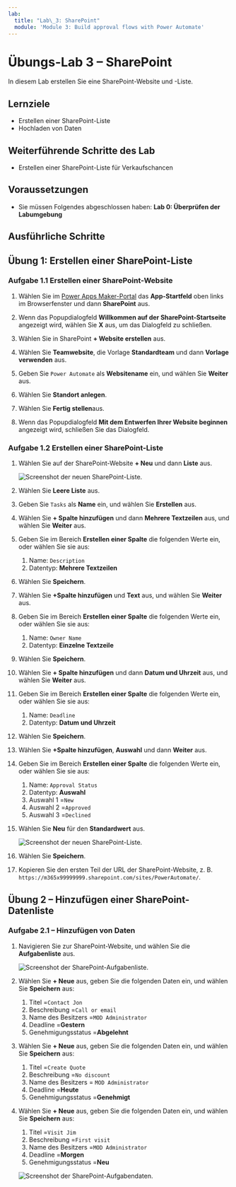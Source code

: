 ```yaml
---
lab:
  title: "Lab\_3: SharePoint"
  module: 'Module 3: Build approval flows with Power Automate'
---
```


# Übungs-Lab 3 – SharePoint

In diesem Lab erstellen Sie eine SharePoint-Website und -Liste.

## Lernziele

- Erstellen einer SharePoint-Liste
- Hochladen von Daten

## Weiterführende Schritte des Lab

- Erstellen einer SharePoint-Liste für Verkaufschancen
  
## Voraussetzungen

- Sie müssen Folgendes abgeschlossen haben: **Lab 0: Überprüfen der Labumgebung**

## Ausführliche Schritte

## Übung 1: Erstellen einer SharePoint-Liste

### Aufgabe 1.1 Erstellen einer SharePoint-Website

1. Wählen Sie im [Power Apps Maker-Portal](https://make.powerapps.com) das **App-Startfeld** oben links im Browserfenster und dann **SharePoint** aus.

1. Wenn das Popupdialogfeld **Willkommen auf der SharePoint-Startseite** angezeigt wird, wählen Sie **X** aus, um das Dialogfeld zu schließen.

1. Wählen Sie in SharePoint **+ Website erstellen** aus.

1. Wählen Sie **Teamwebsite**, die Vorlage **Standardteam** und dann **Vorlage verwenden** aus.

1. Geben Sie `Power Automate` als **Websitename** ein, und wählen Sie **Weiter** aus.

1. Wählen Sie **Standort anlegen**.

1. Wählen Sie **Fertig stellen**aus.

1. Wenn das Popupdialogfeld **Mit dem Entwerfen Ihrer Website beginnen** angezeigt wird, schließen Sie das Dialogfeld.

### Aufgabe 1.2 Erstellen einer SharePoint-Liste

1. Wählen Sie auf der SharePoint-Website **+ Neu** und dann **Liste** aus.

    ![Screenshot der neuen SharePoint-Liste.](../media/new-sharepoint-list.png)

1. Wählen Sie **Leere Liste** aus.

1. Geben Sie `Tasks` als **Name** ein, und wählen Sie **Erstellen** aus.

1. Wählen Sie **+ Spalte hinzufügen** und dann **Mehrere Textzeilen** aus, und wählen Sie **Weiter** aus.

1. Geben Sie im Bereich **Erstellen einer Spalte** die folgenden Werte ein, oder wählen Sie sie aus:

   1. Name: `Description`
   1. Datentyp: **Mehrere Textzeilen**

1. Wählen Sie **Speichern**.

1. Wählen Sie **+Spalte hinzufügen** und **Text** aus, und wählen Sie **Weiter** aus.

1. Geben Sie im Bereich **Erstellen einer Spalte** die folgenden Werte ein, oder wählen Sie sie aus:

   1. Name: `Owner Name`
   1. Datentyp: **Einzelne Textzeile**

1. Wählen Sie **Speichern**.

1. Wählen Sie **+ Spalte hinzufügen** und dann **Datum und Uhrzeit** aus, und wählen Sie **Weiter** aus.

1. Geben Sie im Bereich **Erstellen einer Spalte** die folgenden Werte ein, oder wählen Sie sie aus:

   1. Name: `Deadline`
   1. Datentyp: **Datum und Uhrzeit**

1. Wählen Sie **Speichern**.

1. Wählen Sie **+Spalte hinzufügen**, **Auswahl** und dann **Weiter** aus.

1. Geben Sie im Bereich **Erstellen einer Spalte** die folgenden Werte ein, oder wählen Sie sie aus:

   1. Name: `Approval Status`
   1. Datentyp: **Auswahl**
   1. Auswahl 1 =`New`
   1. Auswahl 2 =`Approved`
   1. Auswahl 3 =`Declined`

1. Wählen Sie **Neu** für den **Standardwert** aus.

    ![Screenshot der neuen SharePoint-Liste.](../media/add-choice-column.png)

1. Wählen Sie **Speichern**.

1. Kopieren Sie den ersten Teil der URL der SharePoint-Website, z. B. `https://m365x99999999.sharepoint.com/sites/PowerAutomate/`.

## Übung 2 – Hinzufügen einer SharePoint-Datenliste

### Aufgabe 2.1 – Hinzufügen von Daten

1. Navigieren Sie zur SharePoint-Website, und wählen Sie die **Aufgabenliste** aus.

    ![Screenshot der SharePoint-Aufgabenliste.](../media/tasks-sharepoint-list.png)

1. Wählen Sie **+ Neue** aus, geben Sie die folgenden Daten ein, und wählen Sie **Speichern** aus:

   1. Titel =`Contact Jon`
   1. Beschreibung =`Call or email`
   1. Name des Besitzers =`MOD Administrator`
   1. Deadline =**Gestern**
   1. Genehmigungsstatus =**Abgelehnt**

1. Wählen Sie **+ Neue** aus, geben Sie die folgenden Daten ein, und wählen Sie **Speichern** aus:

   1. Titel =`Create Quote`
   1. Beschreibung =`No discount`
   1. Name des Besitzers = `MOD Administrator`
   1. Deadline =**Heute**
   1. Genehmigungsstatus =**Genehmigt**

1. Wählen Sie **+ Neue** aus, geben Sie die folgenden Daten ein, und wählen Sie **Speichern** aus:

   1. Titel =`Visit Jim`
   1. Beschreibung =`First visit`
   1. Name des Besitzers =`MOD Administrator`
   1. Deadline =**Morgen**
   1. Genehmigungsstatus =**Neu**

    ![Screenshot der SharePoint-Aufgabendaten.](../media/tasks-data.png)
